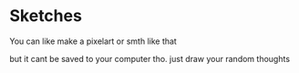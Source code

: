 # Sketches

You can like make a pixelart or smth like that

but it cant be saved to your computer tho.
just draw your random thoughts
